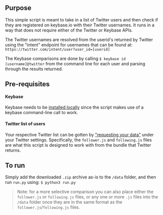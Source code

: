 ## Purpose

This simple script is meant to take in a list of Twitter users and then check if they are registered on keybase.io with their Twitter usernames. It runs in a way that does not require either of the Twitter or Keybase APIs. 

The Twitter usernames are resolved from the userid's returned by Twitter using the "intent" endpoint for usernames that can be found at:
`https://twitter.com/intent/user?user_id=[userid]`

The Keybase comparisons are done by calling `$ keybase id [username]@twitter` from the command line for each user and parsing through the results returned.

## Pre-requisites

#### Keybase
Keybase needs to be [installed locally](https://keybase.io/download) since the script makes use of a keybase command-line call to work. 

#### Twitter list of users
Your respective Twitter list can be gotten by ["requesting your data"](https://help.twitter.com/en/managing-your-account/how-to-download-your-twitter-archive) under your Twitter settings. Specifically, the `follower.js` and `following.js` files are what this script is designed to work with from the bundle that Twitter returns.

## To run
Simply add the downloaded `.zip` archive as-is to the `/data` folder, and then run `run.py` using:
`$ python3 run.py`

>Note: for a more selective comparison you can also place either the `follower.js` or `following.js` files, or any one or more `.js` files into the `/data` folder once they are in the same format as the `follower.js`/`following.js` files.